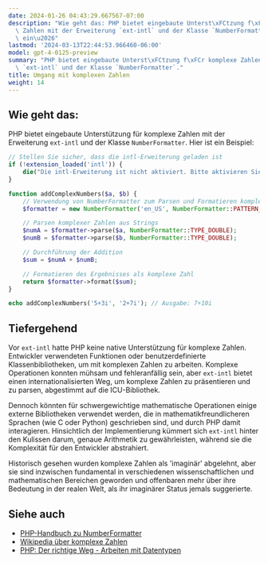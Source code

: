 ```yaml
---
date: 2024-01-26 04:43:29.667567-07:00
description: "Wie geht das: PHP bietet eingebaute Unterst\xFCtzung f\xFCr komplexe\
  \ Zahlen mit der Erweiterung `ext-intl` und der Klasse `NumberFormatter`. Hier ist\
  \ ein\u2026"
lastmod: '2024-03-13T22:44:53.966460-06:00'
model: gpt-4-0125-preview
summary: "PHP bietet eingebaute Unterst\xFCtzung f\xFCr komplexe Zahlen mit der Erweiterung\
  \ `ext-intl` und der Klasse `NumberFormatter`."
title: Umgang mit komplexen Zahlen
weight: 14
---
```


## Wie geht das:
PHP bietet eingebaute Unterstützung für komplexe Zahlen mit der Erweiterung `ext-intl` und der Klasse `NumberFormatter`. Hier ist ein Beispiel:

```php
// Stellen Sie sicher, dass die intl-Erweiterung geladen ist
if (!extension_loaded('intl')) {
    die("Die intl-Erweiterung ist nicht aktiviert. Bitte aktivieren Sie sie, um diesen Code auszuführen.");
}

function addComplexNumbers($a, $b) {
    // Verwendung von NumberFormatter zum Parsen und Formatieren komplexer Zahlen
    $formatter = new NumberFormatter('en_US', NumberFormatter::PATTERN_RULEBASED, 'i = -1;');

    // Parsen komplexer Zahlen aus Strings
    $numA = $formatter->parse($a, NumberFormatter::TYPE_DOUBLE);
    $numB = $formatter->parse($b, NumberFormatter::TYPE_DOUBLE);

    // Durchführung der Addition
    $sum = $numA + $numB;

    // Formatieren des Ergebnisses als komplexe Zahl
    return $formatter->format($sum);
}

echo addComplexNumbers('5+3i', '2+7i'); // Ausgabe: 7+10i
```

## Tiefergehend
Vor `ext-intl` hatte PHP keine native Unterstützung für komplexe Zahlen. Entwickler verwendeten Funktionen oder benutzerdefinierte Klassenbibliotheken, um mit komplexen Zahlen zu arbeiten. Komplexe Operationen konnten mühsam und fehleranfällig sein, aber `ext-intl` bietet einen internationalisierten Weg, um komplexe Zahlen zu präsentieren und zu parsen, abgestimmt auf die ICU-Bibliothek.

Dennoch könnten für schwergewichtige mathematische Operationen einige externe Bibliotheken verwendet werden, die in mathematikfreundlicheren Sprachen (wie C oder Python) geschrieben sind, und durch PHP damit interagieren. Hinsichtlich der Implementierung kümmert sich `ext-intl` hinter den Kulissen darum, genaue Arithmetik zu gewährleisten, während sie die Komplexität für den Entwickler abstrahiert.

Historisch gesehen wurden komplexe Zahlen als 'imaginär' abgelehnt, aber sie sind inzwischen fundamental in verschiedenen wissenschaftlichen und mathematischen Bereichen geworden und offenbaren mehr über ihre Bedeutung in der realen Welt, als ihr imaginärer Status jemals suggerierte.

## Siehe auch
- [PHP-Handbuch zu NumberFormatter](https://www.php.net/manual/en/class.numberformatter.php)
- [Wikipedia über komplexe Zahlen](https://de.wikipedia.org/wiki/Komplexe_Zahl)
- [PHP: Der richtige Weg - Arbeiten mit Datentypen](https://phptherightway.com/#data_types)
